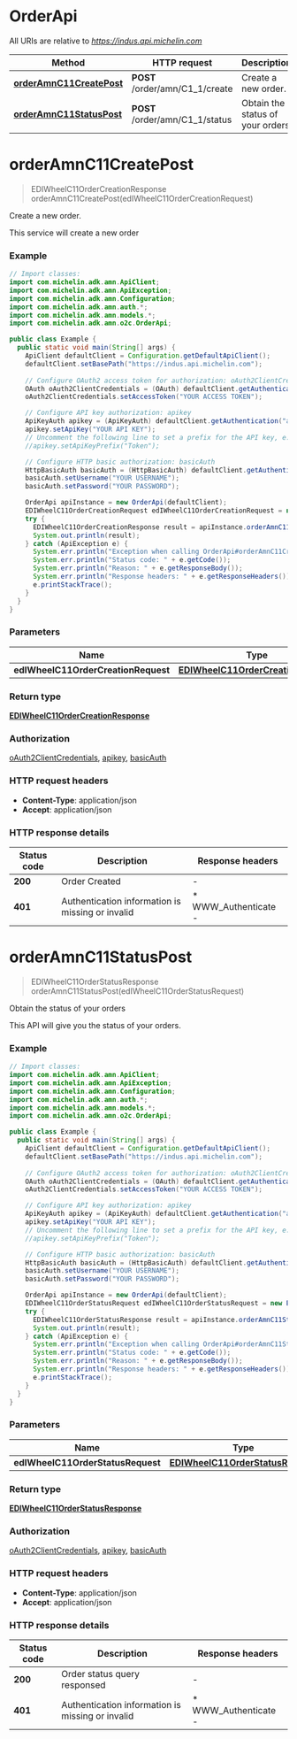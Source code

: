 # OrderApi

All URIs are relative to *https://indus.api.michelin.com*

| Method | HTTP request | Description |
|------------- | ------------- | -------------|
| [**orderAmnC11CreatePost**](OrderApi.md#orderAmnC11CreatePost) | **POST** /order/amn/C1_1/create | Create a new order. |
| [**orderAmnC11StatusPost**](OrderApi.md#orderAmnC11StatusPost) | **POST** /order/amn/C1_1/status | Obtain the status of your orders |


<a id="orderAmnC11CreatePost"></a>
# **orderAmnC11CreatePost**
> EDIWheelC11OrderCreationResponse orderAmnC11CreatePost(edIWheelC11OrderCreationRequest)

Create a new order.

This service will create a new order

### Example
```java
// Import classes:
import com.michelin.adk.amn.ApiClient;
import com.michelin.adk.amn.ApiException;
import com.michelin.adk.amn.Configuration;
import com.michelin.adk.amn.auth.*;
import com.michelin.adk.amn.models.*;
import com.michelin.adk.amn.o2c.OrderApi;

public class Example {
  public static void main(String[] args) {
    ApiClient defaultClient = Configuration.getDefaultApiClient();
    defaultClient.setBasePath("https://indus.api.michelin.com");
    
    // Configure OAuth2 access token for authorization: oAuth2ClientCredentials
    OAuth oAuth2ClientCredentials = (OAuth) defaultClient.getAuthentication("oAuth2ClientCredentials");
    oAuth2ClientCredentials.setAccessToken("YOUR ACCESS TOKEN");

    // Configure API key authorization: apikey
    ApiKeyAuth apikey = (ApiKeyAuth) defaultClient.getAuthentication("apikey");
    apikey.setApiKey("YOUR API KEY");
    // Uncomment the following line to set a prefix for the API key, e.g. "Token" (defaults to null)
    //apikey.setApiKeyPrefix("Token");

    // Configure HTTP basic authorization: basicAuth
    HttpBasicAuth basicAuth = (HttpBasicAuth) defaultClient.getAuthentication("basicAuth");
    basicAuth.setUsername("YOUR USERNAME");
    basicAuth.setPassword("YOUR PASSWORD");

    OrderApi apiInstance = new OrderApi(defaultClient);
    EDIWheelC11OrderCreationRequest edIWheelC11OrderCreationRequest = new EDIWheelC11OrderCreationRequest(); // EDIWheelC11OrderCreationRequest | 
    try {
      EDIWheelC11OrderCreationResponse result = apiInstance.orderAmnC11CreatePost(edIWheelC11OrderCreationRequest);
      System.out.println(result);
    } catch (ApiException e) {
      System.err.println("Exception when calling OrderApi#orderAmnC11CreatePost");
      System.err.println("Status code: " + e.getCode());
      System.err.println("Reason: " + e.getResponseBody());
      System.err.println("Response headers: " + e.getResponseHeaders());
      e.printStackTrace();
    }
  }
}
```

### Parameters

| Name | Type | Description  | Notes |
|------------- | ------------- | ------------- | -------------|
| **edIWheelC11OrderCreationRequest** | [**EDIWheelC11OrderCreationRequest**](EDIWheelC11OrderCreationRequest.md)|  | |

### Return type

[**EDIWheelC11OrderCreationResponse**](EDIWheelC11OrderCreationResponse.md)

### Authorization

[oAuth2ClientCredentials](../README.md#oAuth2ClientCredentials), [apikey](../README.md#apikey), [basicAuth](../README.md#basicAuth)

### HTTP request headers

 - **Content-Type**: application/json
 - **Accept**: application/json

### HTTP response details
| Status code | Description | Response headers |
|-------------|-------------|------------------|
| **200** | Order Created |  -  |
| **401** | Authentication information is missing or invalid |  * WWW_Authenticate -  <br>  |

<a id="orderAmnC11StatusPost"></a>
# **orderAmnC11StatusPost**
> EDIWheelC11OrderStatusResponse orderAmnC11StatusPost(edIWheelC11OrderStatusRequest)

Obtain the status of your orders

This API will give you the status of your orders.

### Example
```java
// Import classes:
import com.michelin.adk.amn.ApiClient;
import com.michelin.adk.amn.ApiException;
import com.michelin.adk.amn.Configuration;
import com.michelin.adk.amn.auth.*;
import com.michelin.adk.amn.models.*;
import com.michelin.adk.amn.o2c.OrderApi;

public class Example {
  public static void main(String[] args) {
    ApiClient defaultClient = Configuration.getDefaultApiClient();
    defaultClient.setBasePath("https://indus.api.michelin.com");
    
    // Configure OAuth2 access token for authorization: oAuth2ClientCredentials
    OAuth oAuth2ClientCredentials = (OAuth) defaultClient.getAuthentication("oAuth2ClientCredentials");
    oAuth2ClientCredentials.setAccessToken("YOUR ACCESS TOKEN");

    // Configure API key authorization: apikey
    ApiKeyAuth apikey = (ApiKeyAuth) defaultClient.getAuthentication("apikey");
    apikey.setApiKey("YOUR API KEY");
    // Uncomment the following line to set a prefix for the API key, e.g. "Token" (defaults to null)
    //apikey.setApiKeyPrefix("Token");

    // Configure HTTP basic authorization: basicAuth
    HttpBasicAuth basicAuth = (HttpBasicAuth) defaultClient.getAuthentication("basicAuth");
    basicAuth.setUsername("YOUR USERNAME");
    basicAuth.setPassword("YOUR PASSWORD");

    OrderApi apiInstance = new OrderApi(defaultClient);
    EDIWheelC11OrderStatusRequest edIWheelC11OrderStatusRequest = new EDIWheelC11OrderStatusRequest(); // EDIWheelC11OrderStatusRequest | 
    try {
      EDIWheelC11OrderStatusResponse result = apiInstance.orderAmnC11StatusPost(edIWheelC11OrderStatusRequest);
      System.out.println(result);
    } catch (ApiException e) {
      System.err.println("Exception when calling OrderApi#orderAmnC11StatusPost");
      System.err.println("Status code: " + e.getCode());
      System.err.println("Reason: " + e.getResponseBody());
      System.err.println("Response headers: " + e.getResponseHeaders());
      e.printStackTrace();
    }
  }
}
```

### Parameters

| Name | Type | Description  | Notes |
|------------- | ------------- | ------------- | -------------|
| **edIWheelC11OrderStatusRequest** | [**EDIWheelC11OrderStatusRequest**](EDIWheelC11OrderStatusRequest.md)|  | |

### Return type

[**EDIWheelC11OrderStatusResponse**](EDIWheelC11OrderStatusResponse.md)

### Authorization

[oAuth2ClientCredentials](../README.md#oAuth2ClientCredentials), [apikey](../README.md#apikey), [basicAuth](../README.md#basicAuth)

### HTTP request headers

 - **Content-Type**: application/json
 - **Accept**: application/json

### HTTP response details
| Status code | Description | Response headers |
|-------------|-------------|------------------|
| **200** | Order status query responsed |  -  |
| **401** | Authentication information is missing or invalid |  * WWW_Authenticate -  <br>  |

